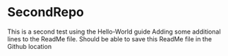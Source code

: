 # SecondRepo
This is a second test using the Hello-World guide
Adding some additional lines to the ReadMe file.
Should be able to save this ReadMe file in the Github location
